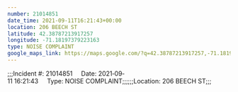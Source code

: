 ```yaml
---
number: 21014851
date_time: 2021-09-11T16:21:43+00:00
location: 206 BEECH ST
latitude: 42.38787213917257
longitude: -71.18197379223163
type: NOISE COMPLAINT
google_maps_link: https://maps.google.com/?q=42.38787213917257,-71.18197379223163
---
```


;;;Incident #: 21014851     Date: 2021‐09‐11 16:21:43     Type: NOISE COMPLAINT;;;;;;Location: 206 BEECH ST;;;
